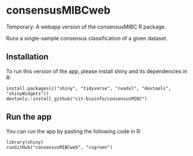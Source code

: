 # consensusMIBCweb
Temporary: A webapp version of the consensusMIBC R package. 

Runs a single-sample consensus classification of a given dataset.

## Installation

To run this version of the app, please install shiny and its dependencies in R:

```{r}
install.packages(c("shiny", "tidyverse", "readxl", "devtools", "shinyWidgets"))
devtools::install_github("cit-bioinfo/consensusMIBC")
```

## Run the app

You can run the app by pasting the following code in R:

```{r}
library(shiny)
runGitHub("consensusMIBCweb", "csgroen")
```
